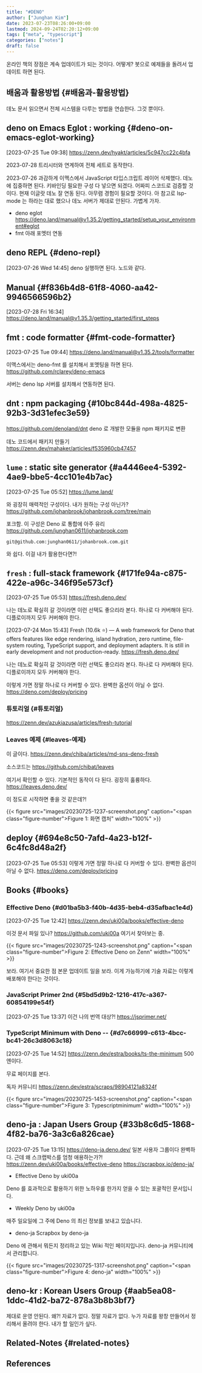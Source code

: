 ```yaml
---
title: "#DENO"
author: ["Junghan Kim"]
date: 2023-07-23T08:26:00+09:00
lastmod: 2024-09-24T02:20:12+09:00
tags: ["meta", "typescript"]
categories: ["notes"]
draft: false
---
```


온라인 책의 장점은 계속 업데이트가 되는 것이다. 어떻게? 봇으로 예제들을 돌려서 업데이트 하면 된다.


## 배움과 활용방법 {#배움과-활용방법}

데노 문서 읽으면서 전체 시스템을 다루는 방법을 연습한다. 그것 뿐이다.


## deno on Emacs Eglot : working {#deno-on-emacs-eglot-working}

<span class="timestamp-wrapper"><span class="timestamp">[2023-07-25 Tue 09:38]</span></span> <https://zenn.dev/hyakt/articles/5c947cc22c4bfa>

2023-07-28 트리시터와 연계하여 전체 세트로 동작한다.

2023-07-26 과감하게 이맥스에서 JavaScript 타입스크립트 레이어 삭제했다. 데노에 집중하면 된다. 키바인딩 필요한 구성 다 넣으면 되겠다. 어짜피 스코드로 검증할 것이다. 현재 이글랏 데노 잘 연동 된다. 아무렴 경험이 필요할 것이다. 아 참고로 lsp-mode 는 하라는 대로 했으나 데노 서버가 제대로 안된다. 가볍게 가자.

-   deno eglot <https://deno.land/manual@v1.35.2/getting_started/setup_your_environment#eglot>
-   fmt 아래 포멧터 연동


## deno REPL {#deno-repl}

<span class="timestamp-wrapper"><span class="timestamp">[2023-07-26 Wed 14:45]</span></span> deno 실행하면 된다. 노드와 같다.


## Manual {#f836b4d8-61f8-4060-aa42-9946566596b2}

<span class="timestamp-wrapper"><span class="timestamp">[2023-07-28 Fri 16:34]</span></span> <https://deno.land/manual@v1.35.3/getting_started/first_steps>


## fmt : code formatter {#fmt-code-formatter}

<span class="timestamp-wrapper"><span class="timestamp">[2023-07-25 Tue 09:44]</span></span> <https://deno.land/manual@v1.35.2/tools/formatter>

이맥스에서는 deno-fmt 를 설치해서 포멧팅을 하면 된다. <https://github.com/rclarey/deno-emacs>

서버는 deno lsp 서버를 설치해서 연동하면 된다.


## dnt : npm packaging {#10bc844d-498a-4825-92b3-3d31efec3e59}

<https://github.com/denoland/dnt> deno 로 개발한 모듈을 npm 패키지로 변환

데노 코드에서 패키지 만들기 <https://zenn.dev/mahaker/articles/f535960cb47457>


## `lume` : static site generator {#a4446ee4-5392-4ae9-bbe5-4cc101e4b7ac}

<span class="timestamp-wrapper"><span class="timestamp">[2023-07-25 Tue 05:52]</span></span> <https://lume.land/>

와 굉장히 매력적인 구성이다. 내가 원하는 구성 아닌가? <https://github.com/johanbrook/johanbrook.com/tree/main>

포크함. 이 구성은 Deno 로 통합에 아주 유리 <https://github.com/junghan0611/johanbrook.com>

```text
git@github.com:junghan0611/johanbrook.com.git
```

와 쉽다. 이걸 내가 활용한다면?!


## `fresh` : full-stack framework {#171fe94a-c875-422e-a96c-346f95e573cf}

<span class="timestamp-wrapper"><span class="timestamp">[2023-07-25 Tue 05:53]</span></span> <https://fresh.deno.dev/>

나는 데노로 확실히 갈 것이라면 이런 선택도 좋으리라 본다. 하나로 다 커버해야 된다. 디플로이까지 모두 커버해야 한다.

<span class="timestamp-wrapper"><span class="timestamp">[2023-07-24 Mon 15:43] </span></span> Fresh (10.6k ⭐) — A web framework for Deno that offers features like edge rendering, island hydration, zero runtime, file-system routing, TypeScript support, and deployment adapters. It is still in early development and not production-ready. <https://fresh.deno.dev/>

나는 데노로 확실히 갈 것이라면 이런 선택도 좋으리라 본다. 하나로 다 커버해야 된다. 디플로이까지 모두 커버해야 한다.

이렇게 가면 정말 하나로 다 커버할 수 있다. 완벽한 옵션이 아닐 수 없다. <https://deno.com/deploy/pricing>


### 튜토리얼 {#튜토리얼}



<https://zenn.dev/azukiazusa/articles/fresh-tutorial>


### Leaves 예제 {#leaves-예제}



이 글이다. <https://zenn.dev/chiba/articles/md-sns-deno-fresh>

소스코드는 <https://github.com/chibat/leaves>

여기서 확인할 수 있다. 기본적인 동작이 다 된다. 굉장히 훌륭하다. <https://leaves.deno.dev/>

이 정도로 시작하면 좋을 것 같은데?!

{{< figure src="images/20230725-1237-screenshot.png" caption="<span class=\"figure-number\">Figure 1: </span>화면 캡처" width="100%" >}}


## deploy {#694e8c50-7afd-4a23-b12f-6c4fc8d48a2f}

<span class="timestamp-wrapper"><span class="timestamp">[2023-07-25 Tue 05:53]</span></span> 이렇게 가면 정말 하나로 다 커버할 수 있다. 완벽한 옵션이 아닐 수 없다. <https://deno.com/deploy/pricing>


## Books {#books}




### Effective Deno {#d01ba5b3-f40b-4d35-beb4-d35afbac1e4d}

<span class="timestamp-wrapper"><span class="timestamp">[2023-07-25 Tue 12:42]</span></span> <https://zenn.dev/uki00a/books/effective-deno>

이것 문서 파일 있나? <https://github.com/uki00a> 여기서 찾아보는 중.

{{< figure src="images/20230725-1243-screenshot.png" caption="<span class=\"figure-number\">Figure 2: </span>Effective Deno on Zenn" width="100%" >}}

보라. 여기서 중요한 점 본문 업데이트 일을 보라. 이게 가능하기에 기술 자료는 이렇게 배포해야 한다는 것이다.


### JavaScript Primer 2nd {#5bd5d9b2-1216-417c-a367-60854199e54f}

<span class="timestamp-wrapper"><span class="timestamp">[2023-07-25 Tue 13:37]</span></span> 이건 나의 번역 대상?! <https://jsprimer.net/>


### TypeScript Minimum with Deno -- {#d7c66999-c613-4bcc-bc41-26c3d8063c18}

<span class="timestamp-wrapper"><span class="timestamp">[2023-07-25 Tue 14:52]</span></span> <https://zenn.dev/estra/books/ts-the-minimum> 500 엔이다.

무료 페이지를 본다.

독자 커뮤니티 <https://zenn.dev/estra/scraps/98904121a8324f>

{{< figure src="images/20230725-1453-screenshot.png" caption="<span class=\"figure-number\">Figure 3: </span>Typescriptminimum" width="100%" >}}


## deno-ja : Japan Users Group {#33b8c6d5-1868-4f82-ba76-3a3c6a826cae}

<span class="timestamp-wrapper"><span class="timestamp">[2023-07-25 Tue 13:15]</span></span> <https://deno-ja.deno.dev/> 일본 사용자 그룹이다 완벽하다. 근데 왜 스크랩박스를 엄청 애용하는가?! <https://zenn.dev/uki00a/books/effective-deno> <https://scrapbox.io/deno-ja/>

-   Effective Deno by uki00a

Deno 를 효과적으로 활용하기 위한 노하우를 한가지 얻을 수 있는 포괄적인 문서입니다.

-   Weekly Deno by uki00a

매주 일요일에 그 주에 Deno 의 최신 정보를 보내고 있습니다.

-   deno-ja Scrapbox by deno-ja

Deno 에 관해서 뭐든지 정리하고 있는 Wiki 적인 페이지입니다. deno-ja 커뮤니티에서 관리합니다.

{{< figure src="images/20230725-1317-screenshot.png" caption="<span class=\"figure-number\">Figure 4: </span>deno-ja" width="100%" >}}


## deno-kr : Korean Users Group {#aab5ea08-1ddc-41d2-ba72-878a3b8b3bf7}



제대로 운영 안된다. 왜?! 자료가 없다. 정말 자료가 없다. 누가 자료를 왕창 만들어서 정리해서 올려야 한다. 내가 할 일인가 싶다.


## Related-Notes {#related-notes}

## References

<style>.csl-entry{text-indent: -1.5em; margin-left: 1.5em;}</style><div class="csl-bib-body">
</div>
